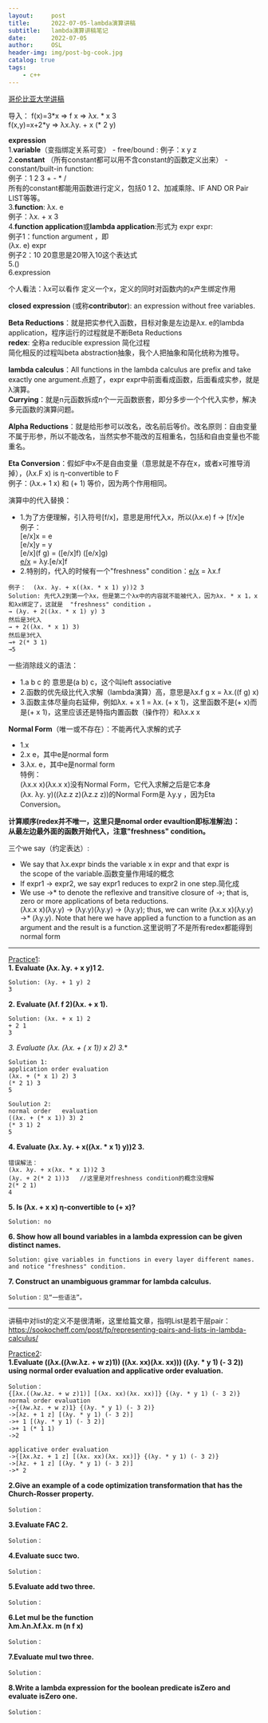 ```yaml
---
layout:     post
title:      2022-07-05-lambda演算讲稿
subtitle:   lambda演算讲稿笔记
date:       2022-07-05
author:     OSL
header-img: img/post-bg-cook.jpg
catalog: true
tags:
    - c++
---
```


[哥伦比亚大学讲稿](http://www.cs.columbia.edu/~aho/cs4115/Lectures/15-04-13.html)

导入：
f(x)=3\*x => f x  => λx. \* x 3   
f(x,y)=x+2\*y => λx.λy. + x (\* 2 y)

**expression**  
1.**variable**（变指绑定关系可变） - free/bound : 
例子：x y z  
2.**constant** （所有constant都可以用不含constant的函数定义出来） - constant/built-in function:  
例子：1 2 3 + - * /   
所有的constant都能用函数进行定义，包括0 1 2、加减乘除、IF AND OR Pair LIST等等。  
3.**function**: λx. e  
例子：λx. + x 3  
4.**function application**或**lambda application**:形式为 expr expr:   
例子1：function argument ，即  
(λx. e) expr  
例子2：10 20意思是20带入10这个表达式  
5.()  
6.expression  

个人看法：λx可以看作 定义一个x，定义的同时对函数内的x产生绑定作用  

**closed expression** (或称**contributor**): an expression without free variables.  

**Beta Reductions**：就是把实参代入函数，目标对象是左边是λx. e的lambda application，程序运行的过程就是不断Beta Reductions   
**redex**: 全称a reducible expression 简化过程  
简化相反的过程叫beta abstraction抽象，我个人把抽象和简化统称为推导。

**lambda calculus**：All functions in the lambda calculus are prefix and take exactly one   argument.点题了，expr expr中前面看成函数，后面看成实参，就是λ演算。    
**Currying**：就是n元函数拆成n个一元函数嵌套，即分多步一个个代入实参，解决多元函数的演算问题。   

**Alpha Reductions**：就是给形参可以改名，改名前后等价。改名原则：自由变量不属于形参，所以不能改名，当然实参不能改的互相重名，包括和自由变量也不能重名。  

**Eta Conversion**：假如F中x不是自由变量（意思就是不存在x，或者x可推导消掉），(λx.F x) is η-convertible to F  
例子：(λx.+ 1 x) 和 (+ 1) 等价，因为两个作用相同。  


演算中的代入替换：
- 1.为了方便理解，引入符号[f/x]，意思是用f代入x，所以(λx.e) f → [f/x]e  
例子：  
[e/x]x = e  
[e/x]y = y   
[e/x](f g) = ([e/x]f) ([e/x]g)   
[e/x](λy.f) = λy.[e/x]f   
- 2.特别的，代入的时候有一个"freshness" condition：[e/x](λx.f) = λx.f   
```
例子：  (λx. λy. + x((λx. * x 1) y))2 3  
Solution: 先代入2到第一个λx，但是第二个λx中的内容就不能被代入，因为λx. * x 1，x和λx绑定了，这就是  "freshness" condition 。  
→ (λy. + 2((λx. * x 1) y) 3  
然后是3代入  
→ + 2((λx. * x 1) 3)  
然后是3代入  
→+ 2(* 3 1)  
→5  
```


一些消除歧义的语法：  
- 1.a b c 的 意思是(a b) c，这个叫left associative  
- 2.函数的优先级比代入求解（lambda演算）高，意思是λx.f g x = λx.((f g) x)  
- 3.函数主体尽量向右延伸，例如λx. + x 1 = λx. (+ x 1)，这里函数不是(+ x)而是(+ x 1)，这里应该还是特指内置函数（操作符）和λx.x x  

**Normal Form**（唯一或不存在）：不能再代入求解的式子
- 1.x  
- 2.x e，其中e是normal form  
- 3.λx. e，其中e是normal form  
特例：  
(λx.x x)(λx.x x)没有Normal Form，它代入求解之后是它本身  
(λx. λy. y)((λz.z z)(λz.z z))的Normal Form是 λy.y ，因为Eta Conversion。  

**计算顺序(redex并不唯一，这里只是nomal order evaultion即标准解法)：**  
**从最左边最外面的函数开始代入，注意"freshness" condition。**

三个we say（约定表达）:
* We say that λx.expr binds the variable x in expr and that expr is the scope of the variable.函数变量作用域的概念
* If expr1 → expr2, we say expr1 reduces to expr2 in one step.简化成  
* We use →* to denote the reflexive and transitive closure of →; that is, zero or more applications of beta reductions.   
(λx.x x)(λy.y) → (λy.y)(λy.y) → (λy.y); thus, we can write (λx.x x)(λy.y) →* (λy.y). Note that here we have applied a function to a function as an argument and the result is a function.这里说明了不是所有redex都能得到normal form

---

[Practice1](http://www.cs.columbia.edu/~aho/cs4115/Lectures/15-04-13.html):  
**1. Evaluate (λx. λy. + x y)1 2.**  

```
Solution: (λy. + 1 y) 2  
3
```

**2. Evaluate (λf. f 2)(λx. + x 1).**  

```
Solution: (λx. + x 1) 2  
+ 2 1  
3  
```

**3. Evaluate (λx. (λx. + (* x 1)) x 2) 3.**


```
Solution 1:  
application order evaluation  
(λx. + (* x 1) 2) 3  
(* 2 1) 3  
5  
```

```
Soulution 2:  
normal order   evaluation  
((λx. + (* x 1)) 3) 2  
(* 3 1) 2   
5
```
**4. Evaluate (λx. λy. + x((λx. * x 1) y))2 3.**  
```
错误解法： 
(λx. λy. + x(λx. * x 1))2 3  
(λy. + 2(* 2 1))3   //这里是对freshness condition的概念没理解  
2(* 2 1)   
4  
```
**5. Is (λx. + x x) η-convertible to (+ x)?**  
  ``` 
  Solution: no
  ```
**6.  Show how all bound variables in a lambda expression can be given distinct names.**  
``` 
Solution: give variables in functions in every layer different names. and notice "freshness" condition. 
```   
**7.  Construct an unambiguous grammar for lambda calculus.**  
``` 
Solution：见“一些语法”。 
``` 
---
讲稿中对list的定义不是很清晰，这里给篇文章，指明List是若干层pair：  https://sookocheff.com/post/fp/representing-pairs-and-lists-in-lambda-calculus/

[Practice2](http://www.cs.columbia.edu/~aho/cs4115/Lectures/15-04-20.html):  
**1.Evaluate ((λx.((λw.λz. + w z)1)) ((λx. xx)(λx. xx))) ((λy. * y 1) (- 3 2)) using normal order evaluation and applicative order evaluation.**

``` 
Solution：
{[λx.((λw.λz. + w z)1)] [(λx. xx)(λx. xx)]} {(λy. * y 1) (- 3 2)}  
normal order evaluation   
->{(λw.λz. + w z)1} {(λy. * y 1) (- 3 2)}  
->[λz. + 1 z] [(λy. * y 1) (- 3 2)]  
->+ 1 [(λy. * y 1) (- 3 2)]  
->+ 1 (* 1 1)  
->2

applicative order evaluation  
->{[λx.λz. + 1 z] [(λx. xx)(λx. xx)]} {(λy. * y 1) (- 3 2)}  
->[λz. + 1 z] [(λy. * y 1) (- 3 2)]
->* 2
``` 

**2.Give an example of a code optimization transformation that has the Church-Rosser property.**

``` 
Solution： 

``` 

**3.Evaluate FAC 2.**  

``` 
Solution：
``` 

**4.Evaluate succ two.**  

``` 
Solution：
``` 

**5.Evaluate add two three.**  

``` 
Solution：
``` 

**6.Let mul be the function  
λm.λn.λf.λx. m (n f x)**

``` 
Solution：
``` 

**7.Evaluate mul two three.**  

``` 
Solution：
``` 

**8.Write a lambda expression for the boolean predicate isZero and evaluate isZero one.**

``` 
Solution： 
``` 
